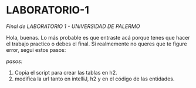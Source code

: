 # LABORATORIO-1
*_Final de LABORATORIO 1 - UNIVERSIDAD DE PALERMO_*

Hola, buenas. Lo más probable es que entraste acá porque tenes que hacer el trabajo practico o debes el final. Si realmemente no queres que te figure error, segui estos pasos:

_pasos:_
1. Copia el script para crear las tablas en h2.
2. modifica la url tanto en intelliJ, h2 y en el código de las entidades.
